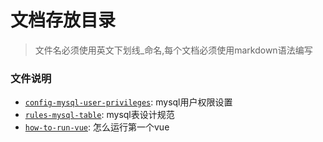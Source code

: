 # 文档存放目录
> 文件名必须使用英文下划线_命名,每个文档必须使用markdown语法编写
### 文件说明
- [`config-mysql-user-privileges`](./config-mysql-user-privileges.md): mysql用户权限设置
- [`rules-mysql-table`](./rules-mysql-table.md): mysql表设计规范
- [`how-to-run-vue`](./how-to-run-vue.md): 怎么运行第一个vue
